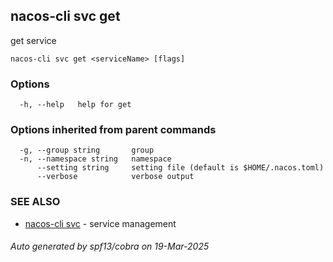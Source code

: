 ## nacos-cli svc get

get service

```
nacos-cli svc get <serviceName> [flags]
```

### Options

```
  -h, --help   help for get
```

### Options inherited from parent commands

```
  -g, --group string       group
  -n, --namespace string   namespace
      --setting string     setting file (default is $HOME/.nacos.toml)
      --verbose            verbose output
```

### SEE ALSO

* [nacos-cli svc](nacos-cli_svc.md)	 - service management

###### Auto generated by spf13/cobra on 19-Mar-2025
